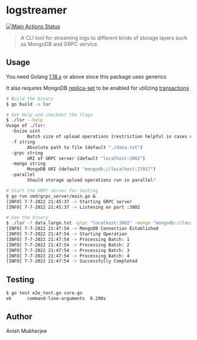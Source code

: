 # logstreamer
[![Main Actions Status](https://github.com/alphadose/logstreamer/workflows/Go/badge.svg)](https://github.com/alphadose/logstreamer/actions)
> A CLI tool for streaming logs to different kinds of storage layers such as MongoDB and GRPC service

## Usage

You need Golang [1.18.x](https://go.dev/dl/) or above since this package uses generics

It also requires MongoDB [replica-set](https://www.mongodb.com/docs/manual/tutorial/deploy-replica-set/) to be enabled for utilizing [transactions](https://www.mongodb.com/docs/manual/core/transactions/)

```bash
# Build the binary
$ go build -o lsr

# Get Help and checkout the flags
$ ./lsr --help
Usage of ./lsr:
  -bsize uint
    	Batch size of upload operations (restriction helpful in cases of file_size > 16 GB) (default 200)
  -f string
    	Absolute path to file (default "./data.txt")
  -grpc string
    	URI of GRPC server (default "localhost:3002")
  -mongo string
    	MongoDB URI (default "mongodb://localhost:27017")
  -parallel
    	Should storage upload operations run in parallel?

# Start the GRPC server for testing
$ go run cmd/grpc_server/main.go &
[INFO] 7-7-2022 21:45:37 -> Starting GRPC server
[INFO] 7-7-2022 21:45:37 -> Listening on port :3002

# Use the binary
$ ./lsr -f data_large.txt -grpc "localhost:3002" -mongo "mongodb://localhost:27017"
[INFO] 7-7-2022 21:47:54 -> MongoDB Connection Established
[INFO] 7-7-2022 21:47:54 -> Starting Operation
[INFO] 7-7-2022 21:47:54 -> Processing Batch: 1
[INFO] 7-7-2022 21:47:54 -> Processing Batch: 2
[INFO] 7-7-2022 21:47:54 -> Processing Batch: 3
[INFO] 7-7-2022 21:47:54 -> Processing Batch: 4
[INFO] 7-7-2022 21:47:54 -> Successfully Completed
```

## Testing

```bash
$ go test e2e_test.go core.go
ok  	command-line-arguments	0.290s
```

## Author

Anish Mukherjee
